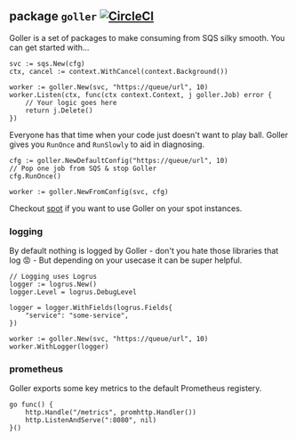 ## package `goller` [![CircleCI](https://circleci.com/gh/rcrowe/goller.svg?style=svg)](https://circleci.com/gh/rcrowe/goller)

Goller is a set of packages to make consuming from SQS silky smooth. You can
get started with...

```golang
svc := sqs.New(cfg)
ctx, cancel := context.WithCancel(context.Background())

worker := goller.New(svc, "https://queue/url", 10)
worker.Listen(ctx, func(ctx context.Context, j goller.Job) error {
    // Your logic goes here
    return j.Delete()
})
```

Everyone has that time when your code just doesn't want to play ball. Goller
gives you `RunOnce` and `RunSlowly` to aid in diagnosing.

```golang
cfg := goller.NewDefaultConfig("https://queue/url", 10)
// Pop one job from SQS & stop Goller
cfg.RunOnce()

worker := goller.NewFromConfig(svc, cfg)
```

Checkout [spot](https://github.com/rcrowe/goller/tree/master/spot) if you want to use Goller on your spot instances.

### logging

By default nothing is logged by Goller - don't you hate those libraries that log :rage: - But depending on your usecase it can be super helpful.

```golang
// Logging uses Logrus
logger := logrus.New()
logger.Level = logrus.DebugLevel

logger = logger.WithFields(logrus.Fields{
    "service": "some-service",
})

worker := goller.New(svc, "https://queue/url", 10)
worker.WithLogger(logger)
```

### prometheus

Goller exports some key metrics to the default Prometheus registery.

```golang
go func() {
    http.Handle("/metrics", promhttp.Handler())
    http.ListenAndServe(":8080", nil)
}()
```
